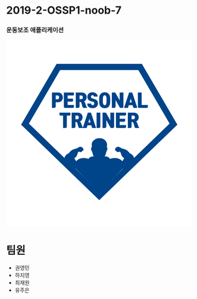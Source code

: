 # 2019-2-OSSP1-noob-7
### 운동보조 애플리케이션

![alt text](https://github.com/CSID-DGU/2019-2-OSSP1-noob-7/blob/master/android/app/src/main/res/drawable/main_logo.png)

# 팀원
* 권영민
* 하지영
* 최재원
* 유주은
